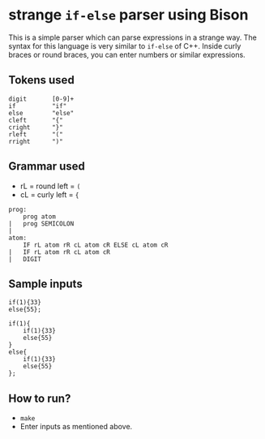 # strange `if-else` parser using Bison

This is a simple parser which can parse expressions in a strange way. The syntax for this language is very similar to `if-else` of C++. Inside curly braces or round braces, you can enter numbers or similar expressions.

## Tokens used
```
digit       [0-9]+
if          "if"
else        "else"
cleft       "{"
cright      "}"
rleft       "("
rright      ")"
```
## Grammar used
 - rL = round left = `(`
 - cL = curly left =  `{`
```
prog:
	prog atom
|	prog SEMICOLON
|
atom:
	IF rL atom rR cL atom cR ELSE cL atom cR
|	IF rL atom rR cL atom cR
|	DIGIT
```

## Sample inputs
```
if(1){33}
else{55};
```
```
if(1){
    if(1){33}
    else{55}
}
else{
    if(1){33}
    else{55}
};
```


## How to run?
 - `make`
 - Enter inputs as mentioned above.